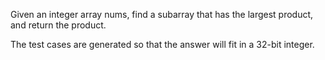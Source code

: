 Given an integer array nums, find a 
subarray
 that has the largest product, and return the product.

The test cases are generated so that the answer will fit in a 32-bit integer.
